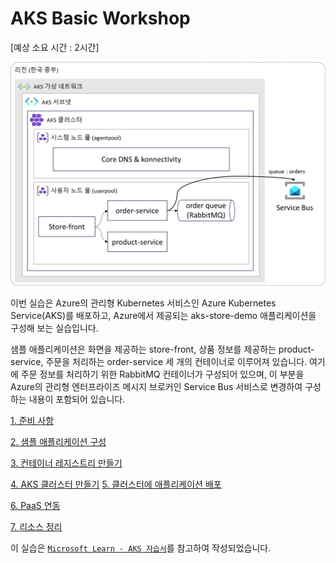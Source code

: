 # AKS Basic Workshop

[예상 소요 시간 : 2시간]

![image.png](./images/image.png)

이번 실습은 Azure의 관리형 Kubernetes 서비스인 Azure Kubernetes Service(AKS)를 배포하고, Azure에서 제공되는 aks-store-demo 애플리케이션을 구성해 보는 실습입니다.

샘플 애플리케이션은 화면을 제공하는 store-front, 상품 정보를 제공하는 product-service, 주문을 처리하는 order-service 세 개의 컨테이너로 이루어져 있습니다. 여기에 주문 정보를 처리하기 위한 RabbitMQ 컨테이너가 구성되어 있으며, 이 부분을 Azure의  관리형 엔터프라이즈 메시지 브로커인 Service Bus 서비스로 변경하여 구성하는 내용이 포함되어 있습니다.

[1. 준비 사항](./1.%20준비%20사항/)

[2. 샘플 애플리케이션 구성](./2.%20샘플%20애플리케이션%20구성/)

[3. 컨테이너 레지스트리 만들기](./3.%20컨테이너%20레지스트리%20만들기/)

[4. AKS 클러스터 만들기](./4.%20AKS%20클러스터%20만들기/)
[5. 클러스터에 애플리케이션 배포](./5.%20클러스터에%20애플리케이션%20배포/)

[6. PaaS 연동](./6.%20PaaS%20연동/)

[7. 리소스 정리](./7.%20리소스%20정리/)

이 실습은 [`Microsoft Learn - AKS 자습서`](https://learn.microsoft.com/ko-kr/azure/aks/tutorial-kubernetes-prepare-app?tabs=azure-cli)를 참고하여 작성되었습니다.
